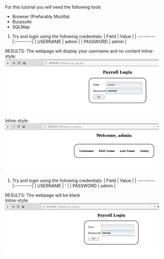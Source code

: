 For this tutorial you will need the following tools
* Browser (Prefarably Mozilla)
* Burpsuite
* SQLMap

1. Try and login using the following credentials:
| Field     | Value    |
| --------- |:--------:|
| USERNAME  | admin    |
| PASSWORD  | admin    |  

RESULTS: The webpage will display your username and no content
   Inline-style: 
   ![alt text](https://github.com/ACIC-Africa/metasploitable3/blob/master/images/payroll_app/step-1.png "STEP 1")
   Inline-style: 
   ![alt text](https://github.com/ACIC-Africa/metasploitable3/blob/master/images/payroll_app/result-1.png "Result 1")
1. Try and login using the following credentials:
| Field     | Value    |
| --------- |:--------:|
| USERNAME  | '        |
| PASSWORD  | admin    |  

RESULTS: The webpage will be blank       
   Inline-style: 
   ![alt text](https://github.com/ACIC-Africa/metasploitable3/blob/master/images/payroll_app/step-2.png "STEP 2")
